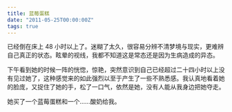 ```yaml
---
title: 蓝莓蛋糕
date: "2011-05-25T00:00:00Z"
tags: true
---
```


已经倒在床上 48 小时以上了。迷糊了太久，很容易分辨不清梦境与现实，更难辨自己真正的状态。眩晕的视线，我都不知道这是常态还是因为生病造成的异态。

下午看到她的时候一阵的恍惚，惊艳，突然意识到自己已经超过二十四小时以上没有见过她了，这种感觉来的如此强烈以至于产生了一些不熟悉感。我认真地看着她的脸庞，又捉住了她的手，松了一口气，依然是她，没有人能从我身边把她夺走。

她买了一个蓝莓蛋糕和一个……酸奶给我。
